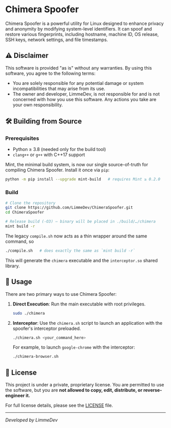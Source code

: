 # Chimera Spoofer

Chimera Spoofer is a powerful utility for Linux designed to enhance privacy and anonymity by modifying system-level identifiers. It can spoof and restore various fingerprints, including hostname, machine ID, OS release, SSH keys, network settings, and file timestamps.

## ⚠️ Disclaimer

This software is provided "as is" without any warranties. By using this software, you agree to the following terms:

- You are solely responsible for any potential damage or system incompatibilities that may arise from its use.
- The owner and developer, LimmeDev, is not responsible for and is not concerned with how you use this software. Any actions you take are your own responsibility.

## 🛠️ Building from Source

### Prerequisites

* Python ≥ 3.8 (needed only for the build tool)
* `clang++` or `g++` with C++17 support

Mint, the minimal build system, is now our single source-of-truth for compiling Chimera Spoofer. Install it once via `pip`:

```bash
python -m pip install --upgrade mint-build   # requires Mint ≥ 0.2.0
```

### Build

```bash
# Clone the repository
git clone https://github.com/LimmeDev/ChimeraSpoofer.git
cd ChimeraSpoofer

# Release build (-O3) – binary will be placed in ./build/…/chimera
mint build -r
```

The legacy `compile.sh` now acts as a thin wrapper around the same command, so

```bash
./compile.sh   # does exactly the same as `mint build -r`
```

This will generate the `chimera` executable and the `interceptor.so` shared library.

## 🚀 Usage

There are two primary ways to use Chimera Spoofer:

1.  **Direct Execution**: Run the main executable with root privileges.
    ```bash
    sudo ./chimera
    ```

2.  **Interceptor**: Use the `chimera.sh` script to launch an application with the spoofer's interceptor preloaded.
    ```bash
    ./chimera.sh <your_command_here>
    ```
    For example, to launch `google-chrome` with the interceptor:
    ```bash
    ./chimera-browser.sh
    ```

## 📜 License

This project is under a private, proprietary license. You are permitted to use the software, but you are **not allowed to copy, edit, distribute, or reverse-engineer it.**

For full license details, please see the [LICENSE](LICENSE) file.

---
*Developed by LimmeDev* 
